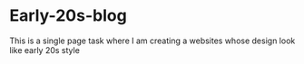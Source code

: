 # Early-20s-blog
This is a single page task where I am creating a websites whose design look like early 20s style
